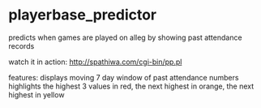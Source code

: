 playerbase_predictor
====================

predicts when games are played on alleg by showing past attendance records


watch it in action: <a href="http://spathiwa.com/cgi-bin/pp.pl">http://spathiwa.com/cgi-bin/pp.pl</a>

features:
  displays moving 7 day window of past attendance numbers
  highlights the highest 3 values in red, the next highest in orange, the next highest in yellow
  